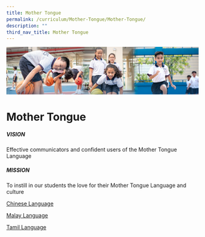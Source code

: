 ```yaml
---
title: Mother Tongue
permalink: /curriculum/Mother-Tongue/Mother-Tongue/
description: ""
third_nav_title: Mother Tongue
---
```

![](/images/Our%20Learning%20Experiences.jpg)

Mother Tongue
=============

##### **VISION**

Effective communicators and confident users of the Mother Tongue Language

##### **MISSION**

To instill in our students the love for their Mother Tongue Language and culture


[Chinese Language](/curriculum/Mother-Tongue/Chinese-Language/)

[Malay Language](/curriculum/Mother-Tongue/Malay-Language/)

[Tamil Language](/curriculum/Mother-Tongue/Tamil-Language/)